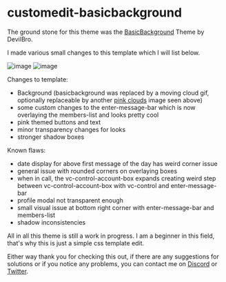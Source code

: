 # customedit-basicbackground

The ground stone for this theme was the [BasicBackground](https://github.com/mwittrien/BetterDiscordAddons/tree/master/Themes/BasicBackground) Theme by DevilBro. 

I made various small changes to this template which I will list below. 

![image](https://github.com/dannyluvvv/customedit-basicbackground/assets/140633387/ed776e73-e46b-4a5c-a8ec-74e33bd9f290)
![image](https://github.com/dannyluvvv/customedit-basicbackground/assets/140633387/019f24bc-6317-4371-aed7-58c117f14eab)



Changes to template: 
- Background (basicbackground was replaced by a moving cloud gif, optionally replaceable by another [pink clouds](https://imgur.com/s2rCM7Y) image seen above)
- some custom changes to the enter-message-bar which is now overlaying the members-list and looks pretty cool
- pink themed buttons and text
- minor transparency changes for looks
- stronger shadow boxes

Known flaws:
- date display for above first message of the day has weird corner issue
- general issue with rounded corners on overlaying boxes
- when in call, the vc-control-account-box expands creating weird step between vc-control-account-box with vc-control and enter-message-bar
- profile modal not transparent enough
- small visual issue at bottom right corner with enter-message-bar and members-list
- shadow inconsistencies

All in all this theme is still a work in progress. I am a beginner in this field, that's why this is just a simple css template edit.

Either way thank you for checking this out, if there are any suggestions for solutions or if you notice any problems, 
you can contact me on [Discord](https://discordapp.com/users/525663404770197524/) or [Twitter](https://twitter.com/dannisilly).
